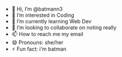 - 👋 Hi, I’m @batmann3
- 👀 I’m interested in Coding
- 🌱 I’m currently learning Web Dev
- 💞️ I’m looking to collaborate on noting really
- 📫 How to reach me my email
- 😄 Pronouns: she/her
- ⚡ Fun fact: i'm batman

<!---
batmann3/batmann3 is a ✨ special ✨ repository because its `README.md` (this file) appears on your GitHub profile.
You can click the Preview link to take a look at your changes.
--->
